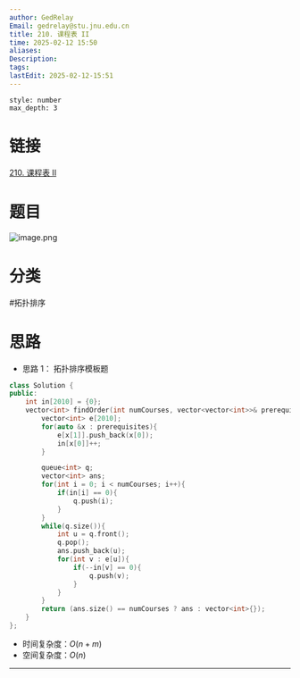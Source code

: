 ```yaml
---
author: GedRelay
Email: gedrelay@stu.jnu.edu.cn
title: 210. 课程表 II
time: 2025-02-12 15:50
aliases: 
Description: 
tags: 
lastEdit: 2025-02-12-15:51
---
```


```toc
style: number
max_depth: 3
```

# 链接
[210. 课程表 II](https://leetcode.cn/problems/course-schedule-ii/) 

# 题目
![image.png](https://ged-pic-bed.oss-cn-guangzhou.aliyuncs.com/img/202502121550736.png)


# 分类
#拓扑排序 

# 思路
- 思路 1：
拓扑排序模板题

```cpp
class Solution {
public:
    int in[2010] = {0};
    vector<int> findOrder(int numCourses, vector<vector<int>>& prerequisites) {
        vector<int> e[2010];
        for(auto &x : prerequisites){
            e[x[1]].push_back(x[0]);
            in[x[0]]++;
        }

        queue<int> q;
        vector<int> ans;
        for(int i = 0; i < numCourses; i++){
            if(in[i] == 0){
                q.push(i);
            }
        }
        while(q.size()){
            int u = q.front();
            q.pop();
            ans.push_back(u);
            for(int v : e[u]){
                if(--in[v] == 0){
                    q.push(v);
                }
            }
        }
        return (ans.size() == numCourses ? ans : vector<int>{});
    }
};
```


- 时间复杂度：${O\left( n+m \right)  }$ 
- 空间复杂度：${O\left( n \right)  }$ 


---

